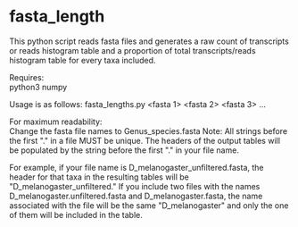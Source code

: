 fasta_length
============

This python script reads fasta files and generates a raw count of transcripts or reads histogram table and a proportion of total transcripts/reads histogram table for every taxa included.  

Requires:  
python3
numpy

Usage is as follows: fasta_lengths.py <output file name> <bin sizes> <fasta 1> <fasta 2> <fasta 3> ...

For maximum readability:  
Change the fasta file names to Genus_species.fasta
Note:  All strings before the first "." in a file MUST be unique.  The headers of the output tables will be populated by the string before the first "." in your file name. 

For example, if your file name is D_melanogaster_unfiltered.fasta, the header for that taxa in the resulting tables will be "D_melanogaster_unfiltered."  If you include two files with the names D_melanogaster.unfiltered.fasta and D_melanogaster.fasta, the name associated with the file will be the same "D_melanogaster" and only the one of them will be included in the table.
